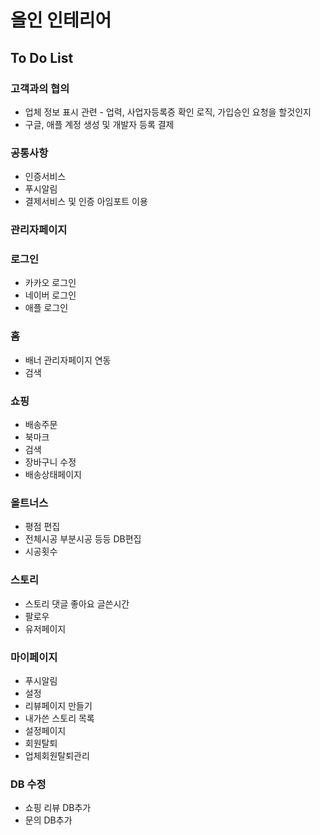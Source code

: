 # 올인 인테리어

## To Do List

### 고객과의 협의
* 업체 정보 표시 관련 - 업력, 사업자등록증 확인 로직, 가입승인 요청을 할것인지
* 구글, 애플 계정 생성 및 개발자 등록 결제

### 공통사항
* 인증서비스
* 푸시알림
* 결제서비스 및 인증 아임포트 이용

### 관리자페이지

### 로그인
* 카카오 로그인
* 네이버 로그인
* 애플 로그인

### 홈
* 배너 관리자페이지 연동
* 검색

### 쇼핑
* 배송주문
* 북마크
* 검색
* 장바구니 수정
* 배송상태페이지

### 올트너스
* 평점 편집
* 전체시공 부분시공 등등 DB편집
* 시공횟수

### 스토리
* 스토리 댓글 좋아요 글쓴시간
* 팔로우
* 유저페이지

### 마이페이지
* 푸시알림
* 설정
* 리뷰페이지 만들기
* 내가쓴 스토리 목록
* 설정페이지
* 회원탈퇴
* 업체회원탈퇴관리

### DB 수정
* 쇼핑 리뷰 DB추가
* 문의 DB추가